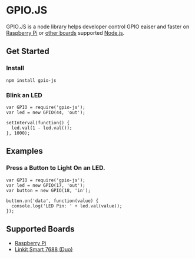 # GPIO.JS
GPIO.JS is a node library helps developer control GPIO eaiser and faster on [Raspberry Pi][rpi] or [other boards][supported-boards] supported [Node.js][nodejs].

## Get Started
### Install
```
npm install gpio-js
```

### Blink an LED
```
var GPIO = require('gpio-js');
var led = new GPIO(44, 'out');

setInterval(function() {
  led.val(1 - led.val());
}, 1000);
```

## Examples
### Press a Button to Light On an LED.
```
var GPIO = require('gpio-js');
var led = new GPIO(17, 'out');
var button = new GPIO(18, 'in');

button.on('data', function(value) {
  console.log('LED Pin: ' + led.val(value));
});
```

## Supported Boards
* [Raspberry Pi][rpi]
* [Linkit Smart 7688 (Duo)][linkit7688]

[nodejs]: https://nodejs.org
[rpi]: https://www.raspberrypi.org
[linkit7688]: https://labs.mediatek.com/site/global/developer_tools/mediatek_linkit_smart_7688/whatis_7688/index.gsp
[supported-boards]: https://github.com/evanxd/gpio-js#supported-boards
